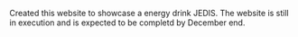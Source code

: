 Created this website to showcase a energy drink JEDIS.
The website is still in execution and is expected to be completd by December end.
